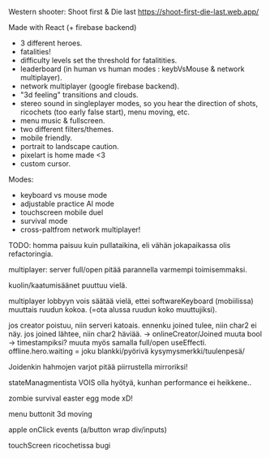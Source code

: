 Western shooter: Shoot first & Die last
https://shoot-first-die-last.web.app/

Made with React (+ firebase backend)

- 3 different heroes.
- fatalities!
- difficulty levels set the threshold for fatalitities.
- leaderboard (in human vs human modes : keybVsMouse & network multiplayer).
- network multiplayer (google firebase backend).
- "3d feeling" transitions and clouds.
- stereo sound in singleplayer modes, so you hear the direction of shots, ricochets (too early false start), menu moving, etc.
- menu music & fullscreen.
- two different filters/themes.
- mobile friendly.
- portrait to landscape caution.
- pixelart is home made <3
- custom cursor.

Modes:

- keyboard vs mouse mode
- adjustable practice AI mode
- touchscreen mobile duel
- survival mode
- cross-paltfrom network multiplayer!

TODO:
homma paisuu kuin pullataikina, eli vähän jokapaikassa olis refactoringia.

multiplayer: server full/open pitää parannella varmempi toimisemmaksi.

kuolin/kaatumisäänet puuttuu vielä.

multiplayer lobbyyn vois säätää vielä, ettei softwareKeyboard (mobiilissa) muuttais ruudun kokoa. (=ota alussa ruudun koko muuttujiksi).

jos creator poistuu, niin serveri katoais.
ennenku joined tulee, niin char2 ei näy. jos joined lähtee, niin char2 häviää.
-> onlineCreator/Joined muuta bool -> timestampiksi?
muuta myös samalla full/open useEffecti.
offline.hero.waiting = joku blankki/pyörivä kysymysmerkki/tuulenpesä/

Joidenkin hahmojen varjot pitää piirrustella mirroriksi!

stateManagmentista VOIS olla hyötyä, kunhan performance ei heikkene..

zombie survival easter egg mode xD!

menu buttonit 3d moving

apple onClick events (a/button wrap div/inputs)

touchScreen ricochetissa bugi
